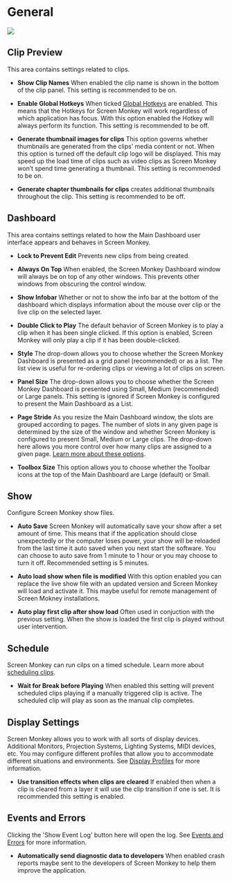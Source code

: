 # General

![](../../../images/settings-general-3.png)  

## Clip Preview
This area contains settings related to clips.

- **Show Clip Names** When enabled the clip name is shown in the bottom of the clip panel. This setting is recommended to be on.

- **Enable Global Hotkeys** When ticked [Global Hotkeys](../advanced/Hotkeys.md) are enabled. This means that the Hotkeys for Screen Monkey will work regardless of which application has focus. With this option enabled the Hotkey will always perform its function. This setting is recommended to be off.

- **Generate thumbnail images for clips** This option governs whether thumbnails are generated from the clips’ media content or not. When this option is turned off the default clip logo will be displayed. This may speed up the load time of clips such as video clips as Screen Monkey won’t spend time generating a thumbnail. This setting is recommended to be on.

- **Generate chapter thumbnails for clips** creates additional thumbnails throughout the clip. This setting is recommended to be off.

## Dashboard
This area contains settings related to how the Main Dashboard user interface appears and behaves in Screen Monkey.

- **Lock to Prevent Edit** Prevents new clips from being created.

- **Always On Top** When enabled, the Screen Monkey Dashboard window will always be on top of any other windows. This prevents other windows from obscuring the control window.

- **Show Infobar** Whether or not to show the info bar at the bottom of the dashboard which displays information about the mouse over clip or the live clip on the selected layer.

- **Double Click to Play** The default behavior of Screen Monkey is to play a clip when it has been single clicked. If this option is enabled, Screen Monkey will only play a clip if it has been double-clicked.

- **Style** The drop-down allows you to choose whether the Screen Monkey Dashboard is presented as a grid panel (recommended) or as a list. The list view is useful for re-ordering clips or viewing a lot of clips on screen.

- **Panel Size** The drop-down allows you to choose whether the Screen Monkey Dashboard is presented using Small, Medium (recommended) or Large panels. This setting is ignored if Screen Monkey is configured to present the Main Dashboard as a List.

- **Page Stride** As you resize the Main Dashboard window, the slots are grouped according to pages. The number of slots in any given page is determined by the size of the window and whether Screen Monkey is configured to present Small, Medium or Large clips. The drop-down here allows you more control over how many clips are assigned to a given page. [Learn more about these options](../pages.md).

- **Toolbox Size** This option allows you to choose whether the Toolbar icons at the top of the Main Dashboard are Large (default) or Small.

## Show
Configure Screen Monkey show files.

- **Auto Save** Screen Monkey will automatically save your show after a set amount of time. This means that if the application should close unexpectedly or the computer loses power, your show will be reloaded from the last time it auto saved when you next start the software. You can choose to auto save from 1 minute to 1 hour or you may choose to turn it off. Recommended setting is 5 minutes.

- **Auto load show when file is modified** With this option enabled you can replace the live show file with an updated version and Screen Monkey will load and activate it. This maybe useful for remote management of Screen Mokney installations.

- **Auto play first clip after show load** Often used in conjuction with the previous setting. When the show is loaded the first clip is played without user intervention.

## Schedule
Screen Monkey can run cilps on a timed schedule. Learn more about [scheduling clips](../clipSettings/schedule.md).

- **Wait for Break before Playing** When enabled this setting will prevent scheduled clips playing if a manually triggered clip is active. The scheduled clip will play as soon as the manual clip completes.

## Display Settings
Screen Monkey allows you to work with all sorts of display devices. Additional Monitors, Projection Systems, Lighting Systems, MIDI devices, etc. You may configure different profiles that allow you to accommodate different situations and environments. See [Display Profiles](../toolbar/display.md) for more information.

- **Use transition effects when clips are cleared** If enabled then when a clip is cleared from a layer it will use the clip transition if one is set. It is recommended this setting is enabled.

## Events and Errors
Clicking the 'Show Event Log' button here will open the log. See [Events and Errors](../EventsAndErrors.md) for more information.

-  **Automatically send diagnostic data to developers** When enabled crash reports maybe sent to the developers of Screen Monkey to help them improve the application.